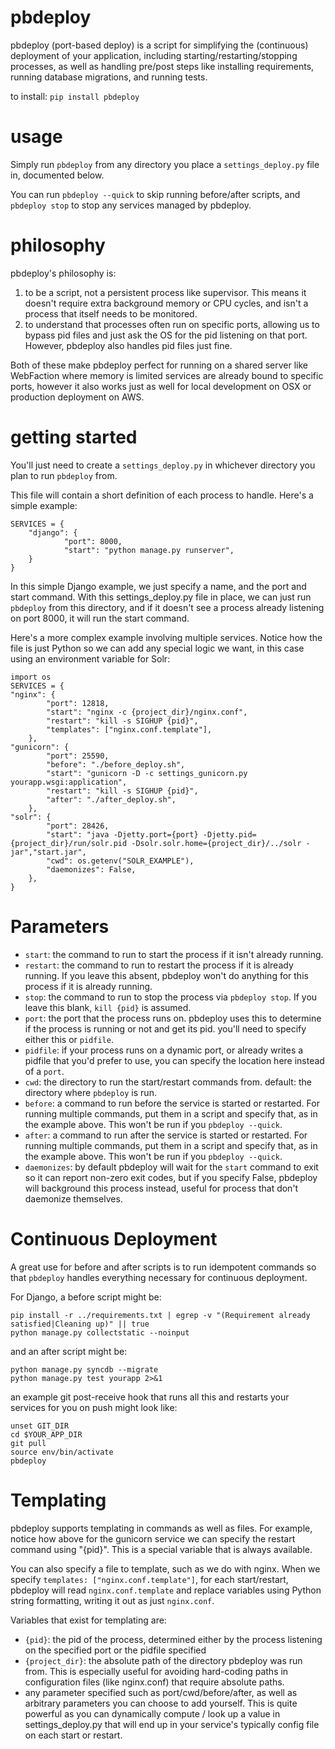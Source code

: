pbdeploy
========

pbdeploy (port-based deploy) is a script for simplifying the (continuous) deployment of your application, including starting/restarting/stopping processes, as well as handling pre/post steps like installing requirements, running database migrations, and running tests.

to install: `pip install pbdeploy`

usage
===
Simply run `pbdeploy` from any directory you place a `settings_deploy.py` file in, documented below.

You can run `pbdeploy --quick` to skip running before/after scripts, and `pbdeploy stop` to stop any services managed by pbdeploy.

philosophy
===
pbdeploy's philosophy is:

1. to be a script, not a persistent process like supervisor. This means it doesn't require extra background memory or CPU cycles, and isn't a process that itself needs to be monitored.
1. to understand that processes often run on specific ports, allowing us to bypass pid files and just ask the OS for the pid listening on that port. However, pbdeploy also handles pid files just fine.

Both of these make pbdeploy perfect for running on a shared server like WebFaction where memory is limited services are already bound to specific ports, however it also works just as well for local development on OSX or production deployment on AWS.

getting started
===
You'll just need to create a `settings_deploy.py` in whichever directory you plan to run `pbdeploy` from.

This file will contain a short definition of each process to handle. Here's a simple example:

    SERVICES = {
        "django": {
                "port": 8000,
                "start": "python manage.py runserver",
        }
    }
    
In this simple Django example, we just specify a name, and the port and start command. With this settings_deploy.py file in place, we can just run `pbdeploy` from this directory, and if it doesn't see a process already listening on port 8000, it will run the start command.

Here's a more complex example involving multiple services. Notice how the file is just Python so we can add any special logic we want, in this case using an environment variable for Solr:

    import os
    SERVICES = {
    "nginx": {
            "port": 12818,
            "start": "nginx -c {project_dir}/nginx.conf",
            "restart": "kill -s SIGHUP {pid}",
            "templates": ["nginx.conf.template"],
        },
    "gunicorn": {
            "port": 25590,
            "before": "./before_deploy.sh",
            "start": "gunicorn -D -c settings_gunicorn.py yourapp.wsgi:application",
            "restart": "kill -s SIGHUP {pid}",
            "after": "./after_deploy.sh",
        },
    "solr": {
            "port": 28426,
            "start": "java -Djetty.port={port} -Djetty.pid={project_dir}/run/solr.pid -Dsolr.solr.home={project_dir}/../solr -jar","start.jar",
            "cwd": os.getenv("SOLR_EXAMPLE"),
            "daemonizes": False,
        },
    }
    
Parameters
===
* `start`: the command to run to start the process if it isn't already running.
* `restart`: the command  to run to restart the process if it is already running. If you leave this absent, pbdeploy won't do anything for this process if it is already running.
* `stop`: the command  to run to stop the process via `pbdeploy stop`. If you leave this blank, `kill {pid}` is assumed.
* `port`: the port that the process runs on. pbdeploy uses this to determine if the process is running or not and get its pid. you'll need to specify either this or `pidfile`.
* `pidfile`: if your process runs on a dynamic port, or already writes a pidfile that you'd prefer to use, you can specify the location here instead of a `port`.
* `cwd`: the directory to run the start/restart commands from. default: the directory where `pbdeploy` is run.
* `before`: a command to run before the service is started or restarted. For running multiple commands, put them in a script and specify that, as in the example above. This won't be run if you `pbdeploy --quick`.
* `after`: a command to run after the service is started or restarted. For running multiple commands, put them in a script and specify that, as in the example above. This won't be run if you `pbdeploy --quick`.
* `daemonizes`: by default pbdeploy will wait for the `start` command to exit so it can report non-zero exit codes, but if you specify False, pbdeploy will background this process instead, useful for process that don't daemonize themselves.

Continuous Deployment
===
A great use for before and after scripts is to run idempotent commands so that `pbdeploy` handles everything necessary for continuous deployment.

For Django, a before script might be:

    pip install -r ../requirements.txt | egrep -v "(Requirement already satisfied|Cleaning up)" || true
    python manage.py collectstatic --noinput
    
and an after script might be:

    python manage.py syncdb --migrate
    python manage.py test yourapp 2>&1
    
an example git post-receive hook that runs all this and restarts your services for you on push might look like:

    unset GIT_DIR
    cd $YOUR_APP_DIR
    git pull
    source env/bin/activate
    pbdeploy

Templating
===
pbdeploy supports templating in commands as well as files. For example, notice how above for the gunicorn service we can specify the restart command using "{pid}". This is a special variable that is always available.

You can also specify a file to template, such as we do with nginx. When we specify `templates: ["nginx.conf.template"]`, for each start/restart, pbdeploy will read `nginx.conf.template` and replace variables using Python string formatting, writing it out as just `nginx.conf`.

Variables that exist for templating are:
* `{pid}`: the pid of the process, determined either by the process listening on the specified port or the pidfile specified
* `{project_dir}`: the absolute path of the directory pbdeploy was run from. This is especially useful for avoiding hard-coding paths in configuration files (like nginx.conf) that require absolute paths.
* any parameter specified such as port/cwd/before/after, as well as arbitrary parameters you can choose to add yourself. This is quite powerful as you can dynamically compute / look up a value in settings_deploy.py that will end up in your service's typically config file on each start or restart.

